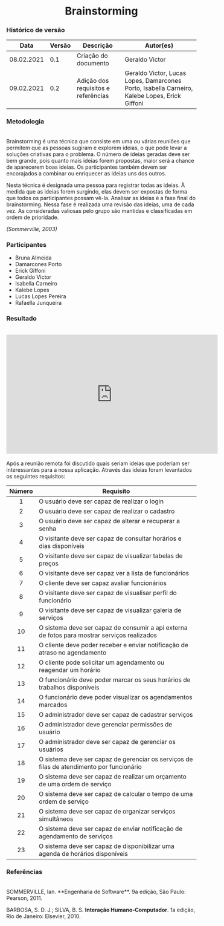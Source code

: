 # <center> Brainstorming
### Histórico de versão<br>

|Data | Versão | Descrição | Autor(es)
| -- | -- | -- | -- |
| 08.02.2021 | 0.1 | Criação do documento | Geraldo Victor|
| 09.02.2021 | 0.2 | Adição dos requisitos e referências | Geraldo Victor, Lucas Lopes, Damarcones Porto, Isabella Carneiro, Kalebe Lopes, Erick Giffoni|

### Metodologia
<br>Brainstorming é uma técnica que consiste em uma ou várias reuniões que permitem que as pessoas sugiram e explorem ideias, o que pode levar a soluções criativas para o problema. O número de ideias geradas deve ser bem grande, pois quanto mais ideias forem propostas, maior será a chance de aparecerem boas ideias. Os participantes também devem ser encorajados a combinar ou enriquecer as ideias uns dos outros.

Nesta técnica é designada uma pessoa para registrar todas as ideias. À medida que as ideias forem surgindo, elas devem ser expostas de forma que todos os participantes possam vê-la. Analisar as ideias é a fase final do brainstorming. Nessa fase é realizada uma revisão das ideias, uma de cada vez. As consideradas valiosas pelo grupo são mantidas e classificadas em ordem de prioridade.

<p align="justify"><em>(Sommerville, 2003)</em> </p>

### Participantes

* Bruna Almeida 
* Damarcones Porto 
* Erick Giffoni 
* Geraldo Victor 
* Isabella Carneiro 
* Kalebe Lopes 
* Lucas Lopes Pereira 
* Rafaella Junqueira 

### Resultado

<br>
<div align="center">
    <iframe 
        width="560" 
        height="315" 
        src="https://www.youtube.com/embed/hU7_6EAonpo" 
        frameborder="0" 
        allow="accelerometer; autoplay; clipboard-write; encrypted-media; gyroscope; picture-in-picture" allowfullscreen>
    </iframe>
</div>
<br>
Após a reunião remota foi discutido quais seriam ideias que poderiam ser interessantes para a nossa aplicação.
Através das ideias foram levantados os seguintes requisitos: <br>

| Número | Requisito|
| :--: | -- |
|1 | O usuário deve ser capaz de realizar o login|
|2 | O usuário deve ser capaz de realizar o cadastro|
|3 | O usuário deve ser capaz de alterar e recuperar a senha|
|4 | O visitante deve ser capaz de consultar horários e dias disponíveis|
|5 | O visitante deve ser capaz de visualizar tabelas de preços|
|6 | O visitante deve ser capaz ver a lista de funcionários|
|7 | O cliente deve ser capaz avaliar funcionários|
|8 | O visitante deve ser capaz de visualisar perfil do funcionário|
|9 | O visitante deve ser capaz de visualizar galeria de serviços|
|10 | O sistema deve ser capaz de consumir a api externa de fotos para mostrar serviços realizados|
|11 | O cliente deve poder receber e enviar notificação de atraso no agendamento|
|12 | O cliente pode solicitar um agendamento ou reagendar um horário|
|13 | O funcionário deve poder marcar os seus horários de trabalhos disponíveis|
|14 | O funcionário deve poder visualizar os agendamentos marcados|
|15 | O administrador deve ser capaz de cadastrar serviços|
|16 | O administrador deve gerenciar permissões de usuário|
|17 | O administrador deve ser capaz de gerenciar os usuários|
|18 | O sistema deve ser capaz de gerenciar os serviços de filas de atendimento por funcionário|
|19 | O sistema deve ser capaz de realizar um orçamento de uma ordem de serviço|
|20 | O sistema deve ser capaz de calcular o tempo de uma ordem de serviço|
|21 | O sistema deve ser capaz de organizar serviços simultâneos|
|22 | O sistema deve ser capaz de enviar notificação de agendamento de serviços|
|23 | O sistema deve ser capaz de disponibilizar uma agenda de horários disponíveis|


### Referências
<br>
SOMMERVILLE, Ian. **Engenharia de Software**. 9a edição, São Paulo: Pearson, 2011.

BARBOSA, S. D. J.; SILVA, B. S. **Interação Humano-Computador**. 1a edição, Rio de Janeiro: Elsevier, 2010.